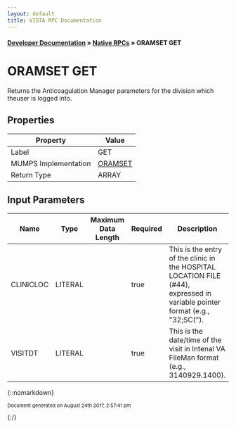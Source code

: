 ```yaml
---
layout: default
title: VISTA RPC Documentation
---
```


#### [Developer Documentation](../index) &#187; [Native RPCs](TableOfContents) &#187; ORAMSET GET<br/>
# ORAMSET GET

Returns the Anticoagulation Manager parameters for the division which theuser is logged into.

## Properties

Property | Value
--- | ---
Label | GET
MUMPS Implementation | [ORAMSET](http://code.osehra.org/dox/Routine_ORAMSET_source.html)
Return Type | ARRAY


## Input Parameters

Name | Type | Maximum Data Length | Required | Description
--- | --- | --- | --- | ---
CLINICLOC | LITERAL |  | true | This is the entry of the clinic in the HOSPITAL LOCATION FILE (#44), expressed in variable pointer format (e.g., &quot;32;SC(&quot;).
VISITDT | LITERAL |  | true | This is the date/time of the visit in Intenal VA FileMan format (e.g., 3140929.1400).



{::nomarkdown} <br/><p style="font-size: 11px">Document generated on August 24th 2017, 2:57:41 pm</p>{:/}
